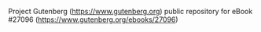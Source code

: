 Project Gutenberg (https://www.gutenberg.org) public repository for eBook #27096 (https://www.gutenberg.org/ebooks/27096)

